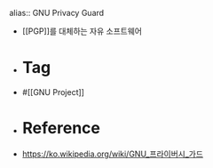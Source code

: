 alias:: GNU Privacy Guard

- [[PGP]]를 대체하는 자유 소프트웨어
- # Tag
- #[[GNU Project]]
- # Reference
- https://ko.wikipedia.org/wiki/GNU_프라이버시_가드
